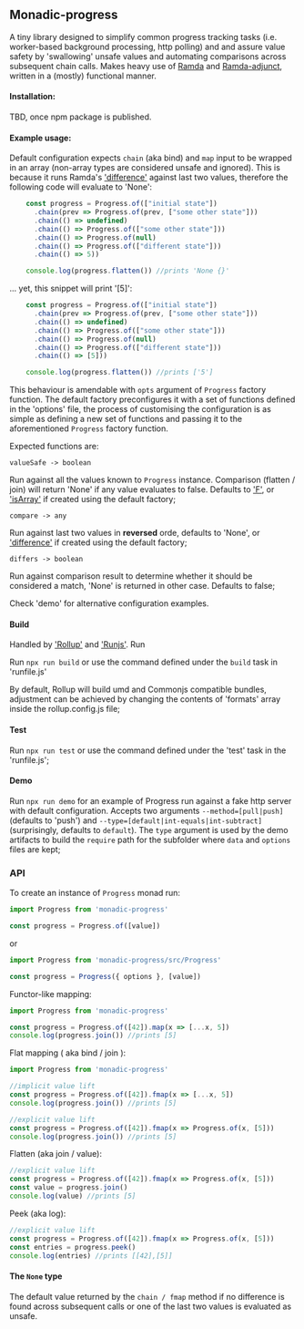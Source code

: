 ## **Monadic-progress**

A tiny library designed to simplify common progress tracking tasks (i.e. worker-based background processing, http polling) and and assure value safety by 'swallowing' unsafe values and automating comparisons across subsequent chain calls. Makes heavy use of [Ramda](http://ramdajs.com/) and [Ramda-adjunct](https://github.com/char0n/ramda-adjunct), written in a (mostly) functional manner.

#### Installation:
TBD, once npm package is published.

#### Example usage:
Default configuration expects ```chain``` (aka bind) and ```map``` input to be wrapped in an array (non-array types are considered unsafe and ignored). This is because it runs Ramda's ['difference'](http://ramdajs.com/docs/#difference) against last two values, therefore the following code will evaluate to 'None':

```javascript
    const progress = Progress.of(["initial state"])
      .chain(prev => Progress.of(prev, ["some other state"]))
      .chain(() => undefined)
      .chain(() => Progress.of(["some other state"]))
      .chain(() => Progress.of(null)
      .chain(() => Progress.of(["different state"]))
      .chain(() => 5))

    console.log(progress.flatten()) //prints 'None {}'
```
... yet, this snippet will print '[5]':

```javascript
    const progress = Progress.of(["initial state"])
      .chain(prev => Progress.of(prev, ["some other state"]))
      .chain(() => undefined)
      .chain(() => Progress.of(["some other state"]))
      .chain(() => Progress.of(null)
      .chain(() => Progress.of(["different state"]))
      .chain(() => [5]))

    console.log(progress.flatten()) //prints ['5']
```

This behaviour is amendable with ```opts``` argument of ```Progress``` factory function. The default factory preconfigures 
it with a set of functions defined in the 'options' file, the process of customising the configuration is as simple as defining a new set of functions and passing it to the aforementioned ```Progress``` factory function.

Expected functions are:

``` valueSafe -> boolean ```

Run against all the values known to ```Progress``` instance. Comparison (flatten / join) will return 'None' if any value evaluates to false. Defaults to 
['F'](http://ramdajs.com/docs/#F), or ['isArray'](https://char0n.github.io/ramda-adjunct/2.6.0/RA.html#.isArray/#isArray) if created using the default factory;

``` compare -> any ```

Run against last two values in **reversed** orde, defaults to 'None', or ['difference'](http://ramdajs.com/docs/#difference) if created using the default factory; 

``` differs -> boolean ```
 
 Run against comparison result to determine whether it should be considered a match, 'None' is returned in other case. Defaults to false;

Check 'demo' for alternative configuration examples.

#### Build

Handled by ['Rollup'](https://rollupjs.org/guide/en) and ['Runjs'](https://github.com/pawelgalazka/runjs). Run 


Run ``` npx run build ``` or use the command defined under the ```build``` task in 'runfile.js'  

By default, Rollup will build umd and Commonjs compatible bundles, adjustment can be achieved by changing the contents of 'formats' array inside the rollup.config.js file;

#### Test
 
Run ``` npx run test ``` or use the command defined under the 'test' task in the 'runfile.js';


#### Demo

Run ```npx run demo``` for an example of Progress run against a fake http server with default configuration. Accepts two arguments ```--method=[pull|push]``` (defaults to 'push') and ```--type=[default|int-equals|int-subtract]``` (surprisingly, defaults to ```default```). The ```type``` argument is used by the demo artifacts to build the ```require``` path for the subfolder where ```data``` and ```options``` files are kept;

### API

To create an instance of ```Progress``` monad run:
```JavaScript
import Progress from 'monadic-progress'

const progress = Progress.of([value])
```
or 
```JavaScript
import Progress from 'monadic-progress/src/Progress'

const progress = Progress({ options }, [value])
```

Functor-like mapping:

```JavaScript
import Progress from 'monadic-progress'

const progress = Progress.of([42]).map(x => [...x, 5])
console.log(progress.join()) //prints [5] 
```

Flat mapping ( aka bind / join ):

```JavaScript
import Progress from 'monadic-progress'

//implicit value lift
const progress = Progress.of([42]).fmap(x => [...x, 5])
console.log(progress.join()) //prints [5]

//explicit value lift
const progress = Progress.of([42]).fmap(x => Progress.of(x, [5]))
console.log(progress.join()) //prints [5]
```

Flatten (aka join / value):
```JavaScript
//explicit value lift
const progress = Progress.of([42]).fmap(x => Progress.of(x, [5]))
const value = progress.join()
console.log(value) //prints [5]
```

Peek (aka log):
```JavaScript
//explicit value lift
const progress = Progress.of([42]).fmap(x => Progress.of(x, [5]))
const entries = progress.peek()
console.log(entries) //prints [[42],[5]]
```

#### The ```None``` type

The default value returned by the ```chain / fmap``` method if no difference is found across subsequent calls or one of the last two values
is evaluated as unsafe.